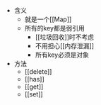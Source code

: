 - 含义
	- 就是一个[[Map]]
	- 所有的key都是弱引用
		- [[垃圾回收]]时不考虑
		- 不用担心[[内存泄漏]]
		- 所有key必须是对象
- 方法
	- [[delete]]
	- [[has]]
	- [[get]]
	- [[set]]